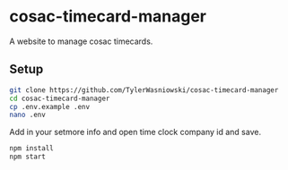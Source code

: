# cosac-timecard-manager
A website to manage cosac timecards.

## Setup
```bash
git clone https://github.com/TylerWasniowski/cosac-timecard-manager
cd cosac-timecard-manager
cp .env.example .env
nano .env
```
Add in your setmore info and open time clock company id and save.
```bash
npm install
npm start
```
